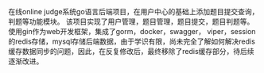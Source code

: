 在线online judge系统go语言后端项目，在用户中心的基础上添加题目提交查询，判题等功能模块。
该项目实现了用户管理，题目管理，题目提交，题目判题等。
使用gin作为web开发框架，集成了gorm，docker，swagger， viper，session的redis存储，mysql存储后端数据，由于学识有限，尚未完全了解如何解决redis缓存数据同步的问题，因此，在反复修改后，最终移除了redis缓存部分，待后续逐渐改进。